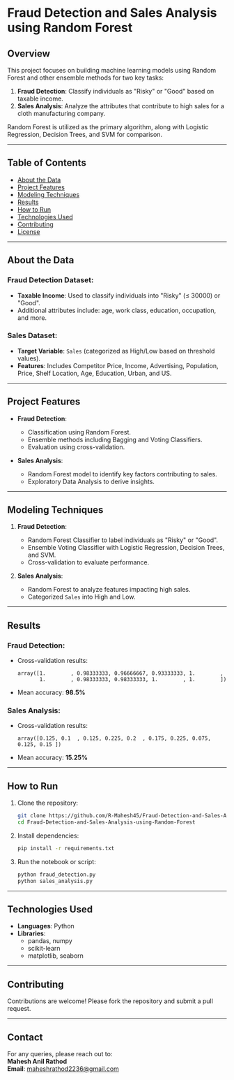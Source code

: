 # Fraud Detection and Sales Analysis using Random Forest

## Overview  
This project focuses on building machine learning models using Random Forest and other ensemble methods for two key tasks:  
1. **Fraud Detection**: Classify individuals as "Risky" or "Good" based on taxable income.  
2. **Sales Analysis**: Analyze the attributes that contribute to high sales for a cloth manufacturing company.  

Random Forest is utilized as the primary algorithm, along with Logistic Regression, Decision Trees, and SVM for comparison.

---

## Table of Contents  
- [About the Data](#about-the-data)  
- [Project Features](#project-features)  
- [Modeling Techniques](#modeling-techniques)  
- [Results](#results)  
- [How to Run](#how-to-run)  
- [Technologies Used](#technologies-used)  
- [Contributing](#contributing)  
- [License](#license)  

---

## About the Data  

### Fraud Detection Dataset:  
- **Taxable Income**: Used to classify individuals into "Risky" (≤ 30000) or "Good".  
- Additional attributes include: age, work class, education, occupation, and more.  

### Sales Dataset:  
- **Target Variable**: `Sales` (categorized as High/Low based on threshold values).  
- **Features**: Includes Competitor Price, Income, Advertising, Population, Price, Shelf Location, Age, Education, Urban, and US.  

---

## Project Features  
- **Fraud Detection**:  
  - Classification using Random Forest.  
  - Ensemble methods including Bagging and Voting Classifiers.  
  - Evaluation using cross-validation.

- **Sales Analysis**:  
  - Random Forest model to identify key factors contributing to sales.  
  - Exploratory Data Analysis to derive insights.

---

## Modeling Techniques  
1. **Fraud Detection**:  
   - Random Forest Classifier to label individuals as "Risky" or "Good".  
   - Ensemble Voting Classifier with Logistic Regression, Decision Trees, and SVM.  
   - Cross-validation to evaluate performance.  

2. **Sales Analysis**:  
   - Random Forest to analyze features impacting high sales.  
   - Categorized `Sales` into High and Low.  

---

## Results  
### Fraud Detection:  
- Cross-validation results:  
  ```
  array([1.        , 0.98333333, 0.96666667, 0.93333333, 1.        ,
         1.        , 0.98333333, 0.98333333, 1.        , 1.        ])
  ```
- Mean accuracy: **98.5%**

### Sales Analysis:  
- Cross-validation results:  
  ```
  array([0.125, 0.1  , 0.125, 0.225, 0.2  , 0.175, 0.225, 0.075, 0.125, 0.15 ])
  ```
- Mean accuracy: **15.25%**  

---

## How to Run  
1. Clone the repository:  
   ```bash
   git clone https://github.com/R-Mahesh45/Fraud-Detection-and-Sales-Analysis-using-Random-Forest.git
   cd Fraud-Detection-and-Sales-Analysis-using-Random-Forest
   ```

2. Install dependencies:  
   ```bash
   pip install -r requirements.txt
   ```

3. Run the notebook or script:  
   ```bash
   python fraud_detection.py
   python sales_analysis.py
   ```

---

## Technologies Used  
- **Languages**: Python  
- **Libraries**:  
  - pandas, numpy  
  - scikit-learn  
  - matplotlib, seaborn  

---

## Contributing  
Contributions are welcome! Please fork the repository and submit a pull request.  

---

## Contact  
For any queries, please reach out to:  
**Mahesh Anil Rathod**  
**Email**: maheshrathod2236@gmail.com  

